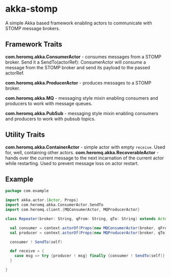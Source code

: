 # akka-stomp
A simple Akka based framework enabling actors to communicate with STOMP message brokers.

## Framework Traits
**com.heromq.akka.ConsumerActor** - consumes messages from a STOMP broker. Send it a SendTo(actorRef):
ConsumerActor will consume a message from the STOMP broker and send its payload to the passed actorRef.

**com.heromq.akka.ProducerActor** - produces messages to a STOMP broker.

**com.heromq.akka.MQ** - messaging style mixin enabling consumers and producers to work with message queues.

**com.heromq.akka.PubSub** - messaging style mixin enabling consumers and producers to work with pubsub topics.

## Utility Traits
**com.heromq.akka.ContainerActor** - simple actor with empty `receive`. Used for, well, containing other actors.
**com.heromq.akka.RecoverableActor** - hands over the current message to the next incarnation of the current actor while restarting.
Used to prevent message loss on actor restart.

## Example
```scala
package com.example

import akka.actor.{Actor, Props}
import com.heromq.akka.ConsumerActor.SendTo
import com.heromq.client.{MQConsumerActor, MQProducerActor}

class Repeater(broker: String, qFrom: String, qTo: String) extends Actor {

  val consumer = context.actorOf(Props(new MQConsumerActor(broker, qFrom)))
  val producer = context.actorOf(Props(new MQProducerActor(broker, qTo)))

  consumer ! SendTo(self)

  def receive = {
    case msg => try {producer ! msg} finally {consumer ! SendTo(self)}
  }

}
```
